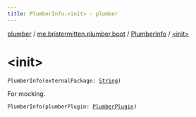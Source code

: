 ```yaml
---
title: PlumberInfo.<init> - plumber
---
```


[plumber](../../index.html) / [me.bristermitten.plumber.boot](../index.html) / [PlumberInfo](index.html) / [&lt;init&gt;](./-init-.html)

# &lt;init&gt;

`PlumberInfo(externalPackage: `[`String`](https://kotlinlang.org/api/latest/jvm/stdlib/kotlin/-string/index.html)`)`

For mocking.

`PlumberInfo(plumberPlugin: `[`PlumberPlugin`](../../me.bristermitten.plumber/-plumber-plugin/index.html)`)`
